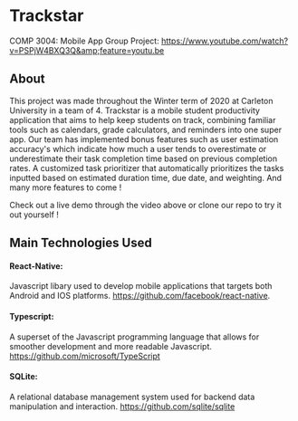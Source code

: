 # Trackstar
COMP 3004: Mobile App Group Project: https://www.youtube.com/watch?v=PSPjW4BXQ3Q&amp;feature=youtu.be

## About 

This project was made throughout the Winter term of 2020 at Carleton University in a team of 4. Trackstar is a mobile student productivity application that aims to help keep students on track, combining familiar tools such as calendars, grade calculators, and reminders into one super app. Our team has implemented bonus features such as user estimation accuracy's which indicate how much a user tends to overestimate or underestimate their task completion time based on previous completion rates. A customized task prioritizer that automatically prioritizes the tasks inputted based on estimated duration time, due date, and weighting. And many more features to come ! 

Check out a live demo through the video above or clone our repo to try it out yourself !

## Main Technologies Used

#### React-Native: 
Javascript libary used to develop mobile applications that targets both Android and IOS platforms. https://github.com/facebook/react-native. 

#### Typescript: 
A superset of the Javascript programming language that allows for smoother development and more readable Javascript. https://github.com/microsoft/TypeScript

#### SQLite: 
A relational database management system used for backend data manipulation and interaction. https://github.com/sqlite/sqlite


